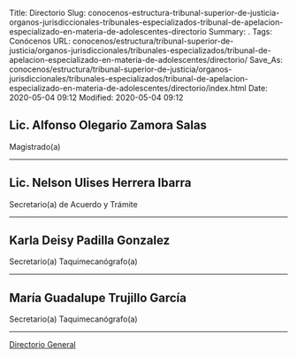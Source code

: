 Title: Directorio
Slug: conocenos-estructura-tribunal-superior-de-justicia-organos-jurisdiccionales-tribunales-especializados-tribunal-de-apelacion-especializado-en-materia-de-adolescentes-directorio
Summary: .
Tags: Conócenos
URL: conocenos/estructura/tribunal-superior-de-justicia/organos-jurisdiccionales/tribunales-especializados/tribunal-de-apelacion-especializado-en-materia-de-adolescentes/directorio/
Save_As: conocenos/estructura/tribunal-superior-de-justicia/organos-jurisdiccionales/tribunales-especializados/tribunal-de-apelacion-especializado-en-materia-de-adolescentes/directorio/index.html
Date: 2020-05-04 09:12
Modified: 2020-05-04 09:12




## Lic. Alfonso Olegario Zamora Salas

Magistrado(a)

---

## Lic. Nelson Ulises Herrera Ibarra

Secretario(a) de Acuerdo y Trámite

---

## Karla Deisy Padilla Gonzalez 

Secretario(a) Taquimecanógrafo(a)

---

## María Guadalupe Trujillo García

Secretario(a) Taquimecanógrafo(a)


---

[Directorio General](https://www.pjecz.gob.mx/transparencia/articulo-21/f03-directorio/)






